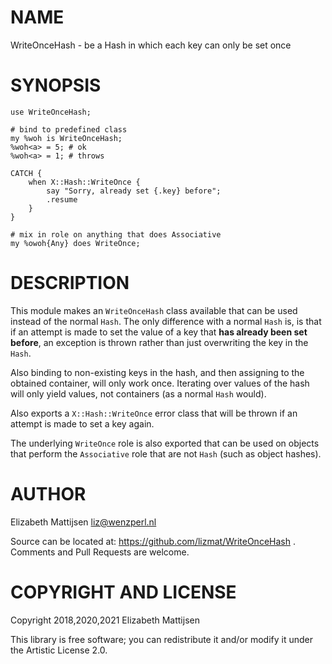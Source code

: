 NAME
====

WriteOnceHash - be a Hash in which each key can only be set once

SYNOPSIS
========

    use WriteOnceHash;

    # bind to predefined class
    my %woh is WriteOnceHash;
    %woh<a> = 5; # ok
    %woh<a> = 1; # throws
      
    CATCH {
        when X::Hash::WriteOnce {
            say "Sorry, already set {.key} before";
            .resume
        }
    }

    # mix in role on anything that does Associative
    my %owoh{Any} does WriteOnce;

DESCRIPTION
===========

This module makes an `WriteOnceHash` class available that can be used instead of the normal `Hash`. The only difference with a normal `Hash` is, is that if an attempt is made to set the value of a key that **has already been set before**, an exception is thrown rather than just overwriting the key in the `Hash`.

Also binding to non-existing keys in the hash, and then assigning to the obtained container, will only work once. Iterating over values of the hash will only yield values, not containers (as a normal `Hash` would).

Also exports a `X::Hash::WriteOnce` error class that will be thrown if an attempt is made to set a key again.

The underlying `WriteOnce` role is also exported that can be used on objects that perform the `Associative` role that are not `Hash` (such as object hashes).

AUTHOR
======

Elizabeth Mattijsen <liz@wenzperl.nl>

Source can be located at: https://github.com/lizmat/WriteOnceHash . Comments and Pull Requests are welcome.

COPYRIGHT AND LICENSE
=====================

Copyright 2018,2020,2021 Elizabeth Mattijsen

This library is free software; you can redistribute it and/or modify it under the Artistic License 2.0.

